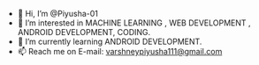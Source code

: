 - 👋 Hi, I’m @Piyusha-01
- 👀 I’m interested in MACHINE LEARNING , WEB DEVELOPMENT , ANDROID DEVELOPMENT, CODING.
- 🌱 I’m currently learning ANDROID DEVELOPMENT.
- 📫 Reach me on E-mail: varshneypiyusha111@gmail.com

<!---
Piyusha-01/Piyusha-01 is a ✨ special ✨ repository because its `README.md` (this file) appears on your GitHub profile.
You can click the Preview link to take a look at your changes.
--->
